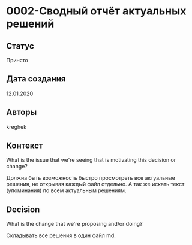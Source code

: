 # 0002-Сводный отчёт актуальных решений

## Статус

Принято

## Дата создания

12.01.2020

## Авторы

kreghek

## Контекст

What is the issue that we're seeing that is motivating this decision or change?

Должна быть возможность быстро просмотреть все актуальные решения, не открывая каждый файл отдельно. А так же искать текст (упоминания) по всем актуальным решениям.

## Decision

What is the change that we're proposing and/or doing?

Складывать все решения в один файл md.
